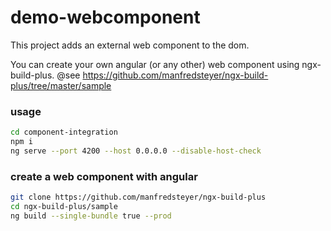 # demo-webcomponent

This project adds an external web component to the dom.

You can create your own angular (or any other) web component using ngx-build-plus.
@see https://github.com/manfredsteyer/ngx-build-plus/tree/master/sample

### usage
```bash
cd component-integration
npm i
ng serve --port 4200 --host 0.0.0.0 --disable-host-check
```

### create a web component with angular
```bash
git clone https://github.com/manfredsteyer/ngx-build-plus
cd ngx-build-plus/sample
ng build --single-bundle true --prod
```
